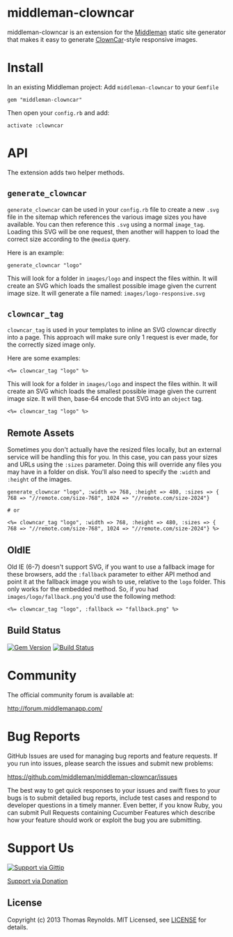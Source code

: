 # middleman-clowncar

middleman-clowncar is an extension for the [Middleman](http://middlemanapp.com) static site generator that makes it easy to generate [ClownCar](https://github.com/estelle/clowncar)-style responsive images.

# Install

In an existing Middleman project:
Add `middleman-clowncar` to your `Gemfile`
```
gem "middleman-clowncar"
```

Then open your `config.rb` and add:
```
activate :clowncar
```

# API

The extension adds two helper methods.

## `generate_clowncar`

`generate_clowncar` can be used in your `config.rb` file to create a new `.svg` file in the sitemap which references the various image sizes you have available. You can then reference this `.svg` using a normal `image_tag`. Loading this SVG will be one request, then another will happen to load the correct size according to the `@media` query.

Here is an example:

```
generate_clowncar "logo"
```

This will look for a folder in `images/logo` and inspect the files within. It will create an SVG which loads the smallest possible image given the current image size. It will generate a file named: `images/logo-responsive.svg`

## `clowncar_tag`

`clowncar_tag` is used in your templates to inline an SVG clowncar directly into a page. This approach will make sure only 1 request is ever made, for the correctly sized image only.

Here are some examples:

```
<%= clowncar_tag "logo" %>
```

This will look for a folder in `images/logo` and inspect the files within. It will create an SVG which loads the smallest possible image given the current image size. It will then, base-64 encode that SVG into an `object` tag.

```
<%= clowncar_tag "logo" %>
```

## Remote Assets

Sometimes you don't actually have the resized files locally, but an external service will be handling this for you. In this case, you can pass your sizes and URLs using the `:sizes` parameter. Doing this will override any files you may have in a folder on disk. You'll also need to specify the `:width` and `:height` of the images.

```
generate_clowncar "logo", :width => 768, :height => 480, :sizes => { 768 => "//remote.com/size-768", 1024 => "//remote.com/size-2024"}

# or

<%= clowncar_tag "logo", :width => 768, :height => 480, :sizes => { 768 => "//remote.com/size-768", 1024 => "//remote.com/size-2024"} %>
```

## OldIE

Old IE (6-7) doesn't support SVG, if you want to use a fallback image for these browsers, add the `:fallback` parameter to either API method and point it at the fallback image you wish to use, relative to the `logo` folder. This only works for the embedded method. So, if you had `images/logo/fallback.png` you'd use the following method:

```
<%= clowncar_tag "logo", :fallback => "fallback.png" %>
```

## Build Status

[![Gem Version](https://badge.fury.io/rb/middleman-clowncar.png)](https://rubygems.org/gems/middleman-clowncar)
[![Build Status](https://travis-ci.org/middleman/middleman-clowncar.png)](http://travis-ci.org/middleman/middleman-clowncar)

# Community

The official community forum is available at:

  http://forum.middlemanapp.com/

# Bug Reports

GitHub Issues are used for managing bug reports and feature requests. If you run into issues, please search the issues and submit new problems:

https://github.com/middleman/middleman-clowncar/issues

The best way to get quick responses to your issues and swift fixes to your bugs is to submit detailed bug reports, include test cases and respond to developer questions in a timely manner. Even better, if you know Ruby, you can submit Pull Requests containing Cucumber Features which describe how your feature should work or exploit the bug you are submitting.

# Support Us

[![Support via Gittip](https://rawgithub.com/twolfson/gittip-badge/0.1.0/dist/gittip.png)](https://www.gittip.com/tdreyno/)

[Support via Donation](https://spacebox.io/s/4dXbHBorC3)

## License

Copyright (c) 2013 Thomas Reynolds. MIT Licensed, see [LICENSE](https://github.com/middleman/middleman-clowncar/blob/master/LICENSE.md) for details.
